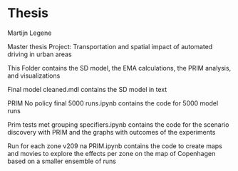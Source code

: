 # Thesis

Martijn Legene

Master thesis Project: Transportation and spatial impact of automated driving in urban areas

This Folder contains the SD model, the EMA calculations, the PRIM analysis, and visualizations

Final model cleaned.mdl contains the SD model in text

PRIM No policy final 5000 runs.ipynb contains the code for 5000 model runs

Prim tests met grouping specifiers.ipynb contains the code for the scenario discovery with PRIM and the graphs with outcomes of the experiments

Run for each zone v209 na PRIM.ipynb contains the code to create maps and movies to explore the effects per zone on the map of Copenhagen based on a smaller ensemble of runs
